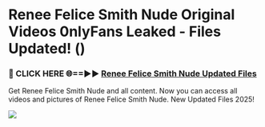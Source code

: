 # Renee Felice Smith Nude Original Videos 0nlyFans Leaked - Files Updated! ()

<h3>🔴 CLICK HERE 🌐==►► <a href="https://tinyurl.com/2p9ay9w9" rel="nofollow">Renee Felice Smith Nude Updated Files</a></h3>

Get Renee Felice Smith Nude and all content. Now you can access all videos and pictures of Renee Felice Smith Nude. New Updated Files 2025!

[![](https://i.imgur.com/KQgVmj3.gif)](https://tinyurl.com/2p9ay9w9)
